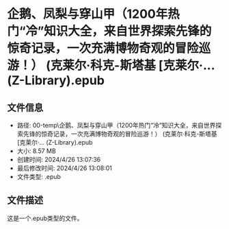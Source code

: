﻿# 企鹅、凤梨与穿山甲（1200年热门“冷”知识大全，来自世界探索先锋的惊奇记录，一次充满博物奇观的冒险巡游！） (克莱尔·科克-斯塔基 [克莱尔·... (Z-Library).epub

## 文件信息
- 路径: 00-temp\企鹅、凤梨与穿山甲（1200年热门“冷”知识大全，来自世界探索先锋的惊奇记录，一次充满博物奇观的冒险巡游！） (克莱尔·科克-斯塔基 [克莱尔·... (Z-Library).epub
- 大小: 8.57 MB
- 创建时间: 2024/4/26 13:07:36
- 最后修改时间: 2024/4/26 13:08:01
- 文件类型: .epub

## 文件描述
这是一个.epub类型的文件。

